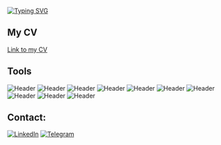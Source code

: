 
[![Typing SVG](https://readme-typing-svg.demolab.com?font=072ac8&weight=320&size=45&pause=1000&color=072ac8&width=500&height=61&lines=QA+Engineer)](https://git.io/typing-svg)
## My CV
[Link to my CV](https://drive.google.com/file/d/1Txeud904K1n2k40ZCQcDHpKtKjD4ozu5/view?usp=share_link)

## Tools
![Header](https://img.shields.io/badge/Jira-090909?style=for-the-badge&logo=jira&logoColor=136be1)
![Header](https://img.shields.io/badge/Postman-090909?style=for-the-badge&logo=postman&logoColor=f76935)
![Header](https://img.shields.io/badge/Github-090909?style=for-the-badge&logo=github&logoColor=8cc4d7)
![Header](https://img.shields.io/badge/MySQL-090909?style=for-the-badge&logo=mysql&logoColor=00618a)
![Header](https://img.shields.io/badge/DevTools-090909?style=for-the-badge&logo=googlechrome&logoColor=2674f2)
![Header](https://img.shields.io/badge/Fiddler-090909?style=for-the-badge&logo=fiddler&logoColor=8cc4d7)
![Header](https://img.shields.io/badge/CharlesProxy-090909?style=for-the-badge&logo=charlesproxy&logoColor=8cc4d7)
![Header](https://img.shields.io/badge/Git-090909?style=for-the-badge&logo=git&logoColor=8cc4d7)
![Header](https://img.shields.io/badge/SOAPUI-090909?style=for-the-badge&logo=soapui&logoColor=8cc4d7)
![Header](https://img.shields.io/badge/JavaScript-090909?style=for-the-badge&logo=javascript&logoColor=8cc4d7)


## Contact:

[![LinkedIn](https://img.shields.io/badge/-LinkedIn-072ACB?style=for-the-badge&logo=LinkedIn&logoColor=010101)](https://www.linkedin.com/in/yury-selivanov/)
[![Telegram](https://img.shields.io/badge/-Telegram-072ACB?style=for-the-badge&logo=Telegram&logoColor=010101)](https://t.me/yuryselivanov)

